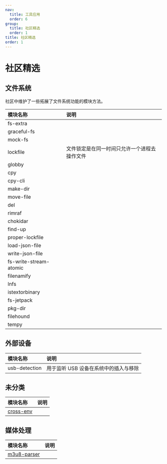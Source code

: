 ```yaml
---
nav:
  title: 工具应用
  order: 6
group:
  title: 社区精选
  order: 1
title: 社区精选
order: 1
---
```


# 社区精选

## 文件系统

社区中维护了一些拓展了文件系统功能的模块方法。

| 模块名称               | 说明                                         |
| :--------------------- | :------------------------------------------- |
| fs-extra               |                                              |
| graceful-fs            |                                              |
| mock-fs                |                                              |
| lockfile               | 文件锁定是在同一时间只允许一个进程去操作文件 |
| globby                 |                                              |
| cpy                    |                                              |
| cpy-cli                |                                              |
| make-dir               |                                              |
| move-file              |                                              |
| del                    |                                              |
| rimraf                 |                                              |
| chokidar               |                                              |
| find-up                |                                              |
| proper-lockfile        |                                              |
| load-json-file         |                                              |
| write-json-file        |                                              |
| fs-write-stream-atomic |                                              |
| filenamify             |                                              |
| lnfs                   |                                              |
| istextorbinary         |                                              |
| fs-jetpack             |                                              |
| pkg-dir                |                                              |
| filehound              |                                              |
| tempy                  |                                              |

## 外部设备

| 模块名称      | 说明                                  |
| :------------ | :------------------------------------ |
| usb-detection | 用于监听 USB 设备在系统中的插入与移除 |

## 未分类

| 模块名称                                             | 说明 |
| :--------------------------------------------------- | :--- |
| [cross-env](https://github.com/kentcdodds/cross-env) |      |

## 媒体处理

| 模块名称                                              | 说明 |
| :---------------------------------------------------- | :--- |
| [m3u8-parser](https://github.com/videojs/m3u8-parser) |      |
